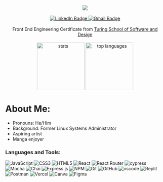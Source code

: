 <div id="header" align="center">
  <img src="https://user-images.githubusercontent.com/100455148/239705842-ea2f755b-5b9f-40bf-9d9c-bf8cdea43cc8.png"/>
</div>
<br>
<div id="badges" align="center">
  <a href="https://www.linkedin.com/in/anthonyshellman/">
    <img src="https://img.shields.io/badge/LinkedIn-blue?style=for-the-badge&logo=linkedin&logoColor=white" alt="LinkedIn Badge"/>
  </a>
  <a href="mailto: atshellman@gmail.com)">
    <img src="https://img.shields.io/badge/GMAIL-red?style=for-the-badge&logo=gmail&logoColor=white" alt="Gmail Badge"/>
  </a>
</div>
<br>  
<div id="info" align="center">Front End Engineering Certificate from <a href="https://turing.edu/">Turing School of Software and Design</a></div>
<br>
<div id="metrics" align="center">
  <img src="https://github-readme-stats.vercel.app/api?username=Ant-Shell&show_icons=true&theme=radical" alt="stats" height="150px"/>
  <img src="https://github-readme-stats.vercel.app/api/top-langs/?username=Ant-Shell&layout=compact&theme=vision-friendly-dark" alt="top languages" height="150px"/>
</div>

<h1>About Me:</h1>

<ul>
  <li>Pronouns: He/Him</li>
  <li>Background: Former Linux Systems Administrator</li>
  <li>Aspiring artist</li>
  <li>Manga enjoyer</li>
</ul>


### Languages and Tools:

<div>
  <img src="https://img.shields.io/badge/javascript-%23323330.svg?style=for-the-badge&logo=javascript&logoColor=%23F7DF1E" alt="JavaScript" />
  <img src="https://img.shields.io/badge/css3-%231572B6.svg?style=for-the-badge&logo=css3&logoColor=white" alt="CSS3" />
  <img src="https://img.shields.io/badge/html5-%23E34F26.svg?style=for-the-badge&logo=html5&logoColor=white" alt="HTML5" />
  <img src="https://img.shields.io/badge/react-%2320232a.svg?style=for-the-badge&logo=react&logoColor=%2361DAFB" alt="React" />
  <img src="https://img.shields.io/badge/React_Router-CA4245?style=for-the-badge&logo=react-router&logoColor=white" alt="React Router" />
  <img src="https://img.shields.io/badge/-cypress-%23E5E5E5?style=for-the-badge&logo=cypress&logoColor=058a5e" alt="cypress" />
  <img src="https://img.shields.io/badge/-mocha-%238D6748?style=for-the-badge&logo=mocha&logoColor=white" alt="Mocha" />
  <img src="https://img.shields.io/badge/-chai-801b1f?style=for-the-badge&logo=chai&logoColor=white" alt="Chai" />
  <img src="https://img.shields.io/badge/express.js-%23404d59.svg?style=for-the-badge&logo=express&logoColor=%2361DAFB" alt="Express.js" />
  <img src="https://img.shields.io/badge/NPM-%23000000.svg?style=for-the-badge&logo=npm&logoColor=white" alt="NPM" />
  <img src="https://img.shields.io/badge/git-%23F05033.svg?style=for-the-badge&logo=git&logoColor=white" alt="Git" />
   <img src="https://img.shields.io/badge/github-%23121011.svg?style=for-the-badge&logo=github&logoColor=white" alt="GitHub" />
  <img src="https://img.shields.io/badge/vscode-307ac6.svg?style=for-the-badge&logo=git&logoColor=white" alt="vscode" />
  <img src="https://img.shields.io/badge/Replit-DD1200?style=for-the-badge&logo=Replit&logoColor=white" alt="Replit" />
  <img src="https://img.shields.io/badge/Postman-FF6C37?style=for-the-badge&logo=postman&logoColor=white" alt="Postman" />
  <img src="https://img.shields.io/badge/vercel-%23000000.svg?style=for-the-badge&logo=vercel&logoColor=white" alt="Vercel" />
  <img src="https://img.shields.io/badge/Canva-%2300C4CC.svg?style=for-the-badge&logo=Canva&logoColor=white" alt="Canva" />
  <img src="https://img.shields.io/badge/figma-%23F24E1E.svg?style=for-the-badge&logo=figma&logoColor=white" alt="Figma" />
</div>
